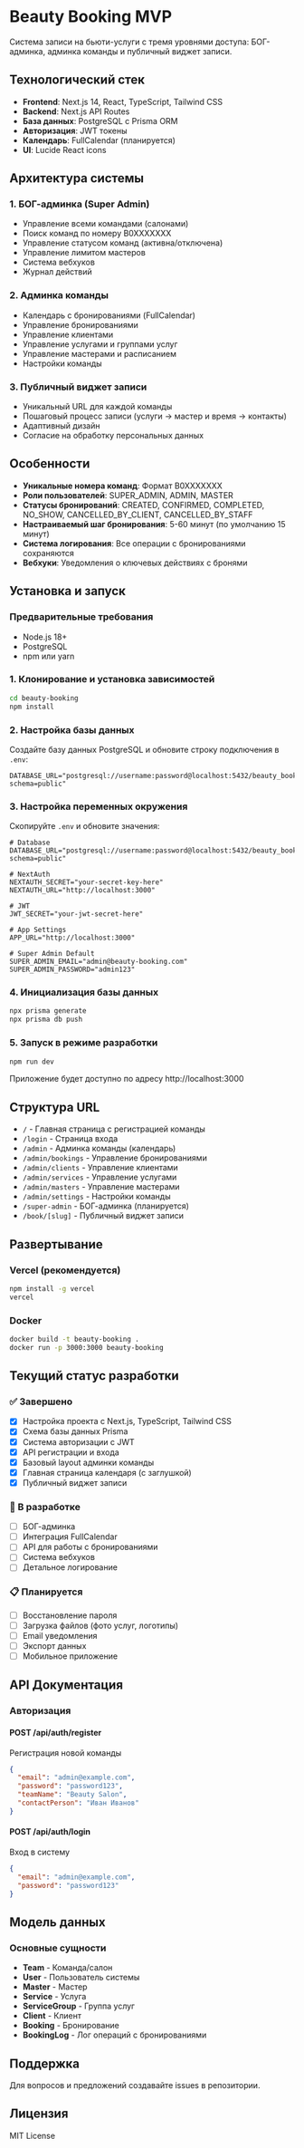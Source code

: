 # Beauty Booking MVP

Система записи на бьюти-услуги с тремя уровнями доступа: БОГ-админка, админка команды и публичный виджет записи.

## Технологический стек

- **Frontend**: Next.js 14, React, TypeScript, Tailwind CSS
- **Backend**: Next.js API Routes
- **База данных**: PostgreSQL с Prisma ORM
- **Авторизация**: JWT токены
- **Календарь**: FullCalendar (планируется)
- **UI**: Lucide React icons

## Архитектура системы

### 1. БОГ-админка (Super Admin)
- Управление всеми командами (салонами)
- Поиск команд по номеру B0XXXXXXX
- Управление статусом команд (активна/отключена)
- Управление лимитом мастеров
- Система вебхуков
- Журнал действий

### 2. Админка команды
- Календарь с бронированиями (FullCalendar)
- Управление бронированиями
- Управление клиентами
- Управление услугами и группами услуг
- Управление мастерами и расписанием
- Настройки команды

### 3. Публичный виджет записи
- Уникальный URL для каждой команды
- Пошаговый процесс записи (услуги → мастер и время → контакты)
- Адаптивный дизайн
- Согласие на обработку персональных данных

## Особенности

- **Уникальные номера команд**: Формат B0XXXXXXX
- **Роли пользователей**: SUPER_ADMIN, ADMIN, MASTER
- **Статусы бронирований**: CREATED, CONFIRMED, COMPLETED, NO_SHOW, CANCELLED_BY_CLIENT, CANCELLED_BY_STAFF
- **Настраиваемый шаг бронирования**: 5-60 минут (по умолчанию 15 минут)
- **Система логирования**: Все операции с бронированиями сохраняются
- **Вебхуки**: Уведомления о ключевых действиях с бронями

## Установка и запуск

### Предварительные требования

- Node.js 18+ 
- PostgreSQL
- npm или yarn

### 1. Клонирование и установка зависимостей

```bash
cd beauty-booking
npm install
```

### 2. Настройка базы данных

Создайте базу данных PostgreSQL и обновите строку подключения в `.env`:

```env
DATABASE_URL="postgresql://username:password@localhost:5432/beauty_booking?schema=public"
```

### 3. Настройка переменных окружения

Скопируйте `.env` и обновите значения:

```env
# Database
DATABASE_URL="postgresql://username:password@localhost:5432/beauty_booking?schema=public"

# NextAuth
NEXTAUTH_SECRET="your-secret-key-here"
NEXTAUTH_URL="http://localhost:3000"

# JWT
JWT_SECRET="your-jwt-secret-here"

# App Settings
APP_URL="http://localhost:3000"

# Super Admin Default
SUPER_ADMIN_EMAIL="admin@beauty-booking.com"
SUPER_ADMIN_PASSWORD="admin123"
```

### 4. Инициализация базы данных

```bash
npx prisma generate
npx prisma db push
```

### 5. Запуск в режиме разработки

```bash
npm run dev
```

Приложение будет доступно по адресу http://localhost:3000

## Структура URL

- `/` - Главная страница с регистрацией команды
- `/login` - Страница входа
- `/admin` - Админка команды (календарь)
- `/admin/bookings` - Управление бронированиями
- `/admin/clients` - Управление клиентами  
- `/admin/services` - Управление услугами
- `/admin/masters` - Управление мастерами
- `/admin/settings` - Настройки команды
- `/super-admin` - БОГ-админка (планируется)
- `/book/[slug]` - Публичный виджет записи

## Развертывание

### Vercel (рекомендуется)

```bash
npm install -g vercel
vercel
```

### Docker

```bash
docker build -t beauty-booking .
docker run -p 3000:3000 beauty-booking
```

## Текущий статус разработки

### ✅ Завершено
- [x] Настройка проекта с Next.js, TypeScript, Tailwind CSS
- [x] Схема базы данных Prisma
- [x] Система авторизации с JWT
- [x] API регистрации и входа
- [x] Базовый layout админки команды
- [x] Главная страница календаря (с заглушкой)
- [x] Публичный виджет записи

### 🚧 В разработке
- [ ] БОГ-админка
- [ ] Интеграция FullCalendar
- [ ] API для работы с бронированиями
- [ ] Система вебхуков
- [ ] Детальное логирование

### 📋 Планируется
- [ ] Восстановление пароля
- [ ] Загрузка файлов (фото услуг, логотипы)
- [ ] Email уведомления
- [ ] Экспорт данных
- [ ] Мобильное приложение

## API Документация

### Авторизация

#### POST /api/auth/register
Регистрация новой команды

```json
{
  "email": "admin@example.com",
  "password": "password123",
  "teamName": "Beauty Salon",
  "contactPerson": "Иван Иванов"
}
```

#### POST /api/auth/login
Вход в систему

```json
{
  "email": "admin@example.com", 
  "password": "password123"
}
```

## Модель данных

### Основные сущности
- **Team** - Команда/салон
- **User** - Пользователь системы
- **Master** - Мастер
- **Service** - Услуга
- **ServiceGroup** - Группа услуг
- **Client** - Клиент
- **Booking** - Бронирование
- **BookingLog** - Лог операций с бронированиями

## Поддержка

Для вопросов и предложений создавайте issues в репозитории.

## Лицензия

MIT License
